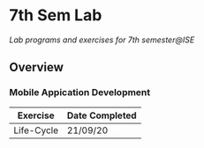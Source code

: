 # 7th Sem Lab

_Lab programs and exercises for 7th semester@ISE_

## Overview

### Mobile Appication Development

| Exercise   | Date Completed |
| ---------- | -------------- |
| Life-Cycle | 21/09/20       |
